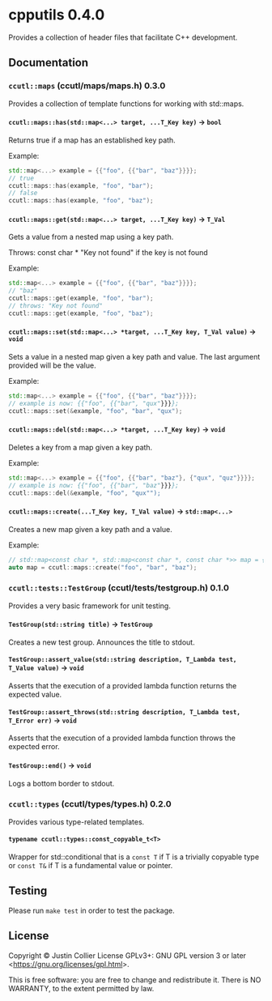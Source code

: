 # cpputils 0.4.0

Provides a collection of header files that facilitate C++ development.

## Documentation

### `ccutl::maps` (ccutl/maps/maps.h) 0.3.0

Provides a collection of template functions for working with std::maps.

#### `ccutl::maps::has(std::map<...> target, ...T_Key key)` -> `bool`

Returns true if a map has an established key path.

Example:

```c++
std::map<...> example = {{"foo", {{"bar", "baz"}}}};
// true
ccutl::maps::has(example, "foo", "bar");
// false
ccutl::maps::has(example, "foo", "baz");
```

#### `ccutl::maps::get(std::map<...> target, ...T_Key key)` -> `T_Val`

Gets a value from a nested map using a key path.

Throws:
  const char * "Key not found" if the key is not found

Example:

```c++
std::map<...> example = {{"foo", {{"bar", "baz"}}}};
// "baz"
ccutl::maps::get(example, "foo", "bar");
// throws: "Key not found"
ccutl::maps::get(example, "foo", "baz");
```

#### `ccutl::maps::set(std::map<...> *target, ...T_Key key, T_Val value)` -> `void`

Sets a value in a nested map given a key path and value.
The last argument provided will be the value.

Example:

```c++
std::map<...> example = {{"foo", {{"bar", "baz"}}}};
// example is now: {{"foo", {{"bar", "qux"}}}};
ccutl::maps::set(&example, "foo", "bar", "qux");
```

#### `ccutl::maps::del(std::map<...> *target, ...T_Key key)` -> `void`

Deletes a key from a map given a key path.

Example:

```c++
std::map<...> example = {{"foo", {{"bar", "baz"}, {"qux", "quz"}}}};
// example is now: {{"foo", {{"bar", "baz"}}}};
ccutl::maps::del(&example, "foo", "qux"");
```

#### `ccutl::maps::create(...T_Key key, T_Val value)` -> `std::map<...>`

Creates a new map given a key path and a value.

Example:

```c++
// std::map<const char *, std::map<const char *, const char *>> map = {{ "foo", {{"bar", "baz"}} }};
auto map = ccutl::maps::create("foo", "bar", "baz");
```

### `ccutl::tests::TestGroup` (ccutl/tests/testgroup.h) 0.1.0

Provides a very basic framework for unit testing.

#### `TestGroup(std::string title)` -> `TestGroup`

Creates a new test group. Announces the title to stdout.

#### `TestGroup::assert_value(std::string description, T_Lambda test, T_Value value)` -> `void`

Asserts that the execution of a provided lambda function returns the expected value.

#### `TestGroup::assert_throws(std::string description, T_Lambda test, T_Error err)` -> `void`

Asserts that the execution of a provided lambda function throws the expected error.

#### `TestGroup::end()` -> `void`

Logs a bottom border to stdout.

### `ccutl::types` (ccutl/types/types.h) 0.2.0

Provides various type-related templates.

#### `typename ccutl::types::const_copyable_t<T>`

Wrapper for std::conditional that is a `const T` if T is a trivially copyable type or `const T&` if T is a fundamental value or pointer.

## Testing

Please run `make test` in order to test the package.

## License

Copyright © Justin Collier  License GPLv3+: GNU GPL version 3 or later
<<https://gnu.org/licenses/gpl.html>>.

This is free software: you are free to change and redistribute it.
There is NO WARRANTY, to the extent permitted by law.
